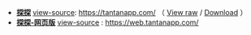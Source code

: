 
- [**探探**](https://www.tantanapp.com/) [view-source](https://taoste.github.io/Hello-World/github/tantanapp/): https://tantanapp.com/ （ [View raw](https://github.com/taoste/Hello-World/blob/master/github/tantanapp/tantanapp.7z?raw=true) / [Download](https://github.com/taoste/Hello-World/raw/master/github/tantanapp/tantanapp.7z) ）
- [**探探-网页版**](https://web.tantanapp.com/) [view-source](https://taoste.github.io/Hello-World/github/tantanapp/web.tantanapp.com/) : https://web.tantanapp.com/

